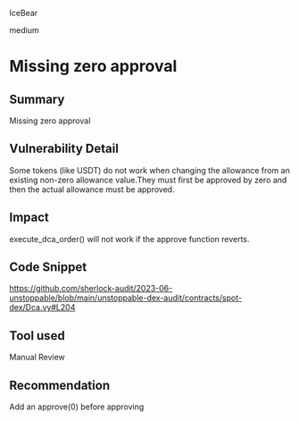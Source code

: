 IceBear

medium

# Missing zero approval

## Summary
Missing zero approval
## Vulnerability Detail
Some tokens (like USDT) do not work when changing the allowance from an existing non-zero allowance value.They must first be approved by zero and then the actual allowance must be approved.
## Impact
execute_dca_order()  will not work if the approve function reverts.
## Code Snippet
https://github.com/sherlock-audit/2023-06-unstoppable/blob/main/unstoppable-dex-audit/contracts/spot-dex/Dca.vy#L204
## Tool used

Manual Review

## Recommendation
Add an approve(0) before approving